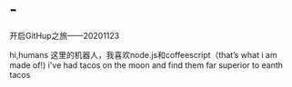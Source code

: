 # -
开启GitHup之旅——20201123
 
hi,humans
这里的机器人，我喜欢node.js和coffeescript（that’s what i am made of!)
i've had tacos on the moon and find them far superior to eanth tacos
